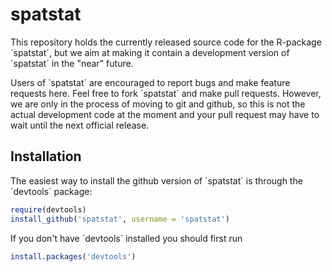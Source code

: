 spatstat
========

This repository holds the currently released source code for the R-package ´spatstat´, but we aim at making it contain a development version of ´spatstat´ in the "near" future.

Users of ´spatstat´ are encouraged to report bugs and make feature requests here. Feel free to fork ´spatstat´ and make pull requests. However, we are only in the process of moving to git and github, so this is not the actual development code at the moment and your pull request may have to wait until the next official release.

## Installation

The easiest way to install the github version of ´spatstat´ is through the ´devtools´ package:

```R
require(devtools)
install_github('spatstat', username = 'spatstat')
```

If you don't have ´devtools´ installed you should first run

```R
install.packages('devtools')
```
